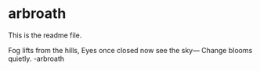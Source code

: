 # arbroath
This is the readme file. 

Fog lifts from the hills,
Eyes once closed now see the sky—
Change blooms quietly.
-arbroath
